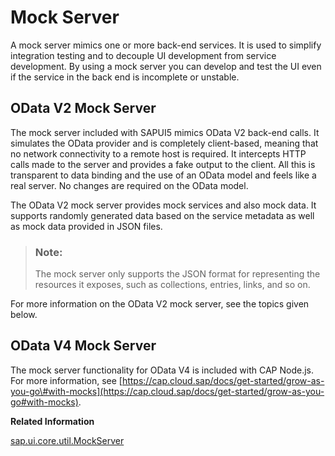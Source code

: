 <!-- loio69d3cbd4150c4ffb884e788f7f60fd93 -->

# Mock Server

A mock server mimics one or more back-end services. It is used to simplify integration testing and to decouple UI development from service development. By using a mock server you can develop and test the UI even if the service in the back end is incomplete or unstable.



<a name="loio69d3cbd4150c4ffb884e788f7f60fd93__section_od2_mock_server"/>

## OData V2 Mock Server

The mock server included with SAPUI5 mimics OData V2 back-end calls. It simulates the OData provider and is completely client-based, meaning that no network connectivity to a remote host is required. It intercepts HTTP calls made to the server and provides a fake output to the client. All this is transparent to data binding and the use of an OData model and feels like a real server. No changes are required on the OData model.

The OData V2 mock server provides mock services and also mock data. It supports randomly generated data based on the service metadata as well as mock data provided in JSON files.

> ### Note:  
> The mock server only supports the JSON format for representing the resources it exposes, such as collections, entries, links, and so on.

For more information on the OData V2 mock server, see the topics given below.



<a name="loio69d3cbd4150c4ffb884e788f7f60fd93__section_od4_mock_server"/>

## OData V4 Mock Server

The mock server functionality for OData V4 is included with CAP Node.js. For more information, see [https://cap.cloud.sap/docs/get-started/grow-as-you-go\#with-mocks](https://cap.cloud.sap/docs/get-started/grow-as-you-go#with-mocks).

**Related Information**  


[sap.ui.core.util.MockServer](https://ui5.sap.com/#/api/sap.ui.core.util.MockServer)

